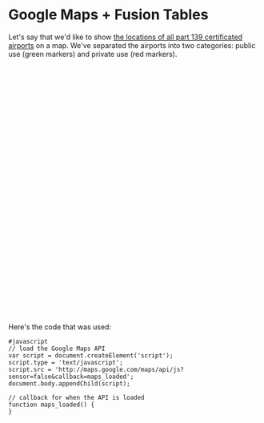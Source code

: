 # Google Maps + Fusion Tables

Let's say that we'd like to show [the locations of all part 139 certificated airports](https://www.google.com/fusiontables/DataSource?docid=1dBmChEdPydgC_Ijad5jkDzS6TEjH0MMvuKB0g6A) on a map.  We've separated the airports into two categories: public use (green markers) and private use (red markers).

<div id="139airports" style="width: 100%; height: 500px"></div>

Here's the code that was used:

    #javascript
    // load the Google Maps API
    var script = document.createElement('script');
    script.type = 'text/javascript';
    script.src = 'http://maps.google.com/maps/api/js?sensor=false&callback=maps_loaded';
    document.body.appendChild(script);

    // callback for when the API is loaded
    function maps_loaded() {
    }

<script type="text/javascript" src="scripts/139airports.js"></script>
